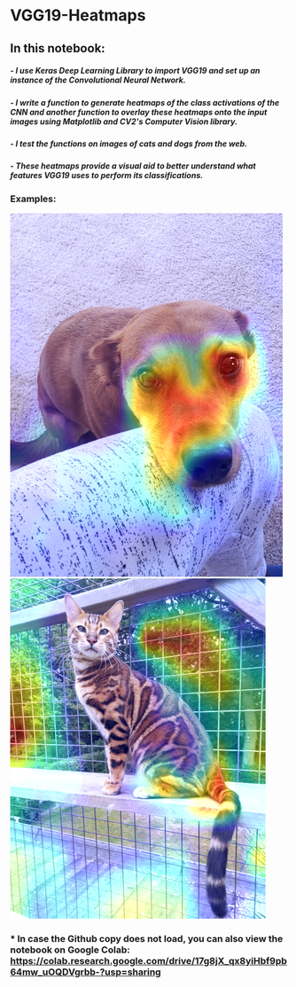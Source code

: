 # VGG19-Heatmaps
## In this notebook:
##### - I use Keras Deep Learning Library to import VGG19 and set up an instance of the Convolutional Neural Network.
##### - I write a function to generate heatmaps of the class activations of the CNN and another function to overlay these heatmaps onto the input images using Matplotlib and CV2's Computer Vision library.
##### - I test the functions on images of cats and dogs from the web.
##### - These heatmaps provide a visual aid to better understand what features VGG19 uses to perform its classifications.

### Examples:
![](./example-heatmaps/dog-heatmap-1.png)
![](./example-heatmaps/cat-heatmap-1.png)

### * In case the Github copy does not load, you can also view the notebook on Google Colab: https://colab.research.google.com/drive/17g8jX_qx8yiHbf9pb64mw_uOQDVgrbb-?usp=sharing
